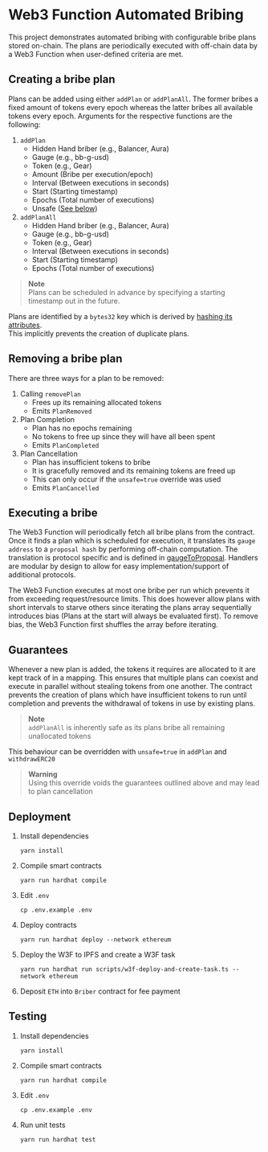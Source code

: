 # Web3 Function Automated Bribing
This project demonstrates automated bribing with configurable bribe plans stored on-chain.
The plans are periodically executed with off-chain data by a Web3 Function when user-defined criteria are met.

## Creating a bribe plan
Plans can be added using either ``addPlan`` or ``addPlanAll``.
The former bribes a fixed amount of tokens every epoch whereas the latter bribes all available tokens every epoch.
Arguments for the respective functions are the following:

1. ``addPlan``
   - Hidden Hand briber (e.g., Balancer, Aura)
   - Gauge (e.g., bb-g-usd)
   - Token (e.g., Gear)
   - Amount (Bribe per execution/epoch)
   - Interval (Between executions in seconds)
   - Start (Starting timestamp)
   - Epochs (Total number of executions)
   - Unsafe ([See below](#guarantees))
2. ``addPlanAll``
   - Hidden Hand briber (e.g., Balancer, Aura)
   - Gauge (e.g., bb-g-usd)
   - Token (e.g., Gear)
   - Interval (Between executions in seconds)
   - Start (Starting timestamp)
   - Epochs (Total number of executions)
  
> **Note**  
> Plans can be scheduled in advance by specifying a starting timestamp out in the future.
  
Plans are identified by a ``bytes32`` key which is derived by [hashing its attributes]().  
This implicitly prevents the creation of duplicate plans.

## Removing a bribe plan
There are three ways for a plan to be removed:
1. Calling ``removePlan``
   - Frees up its remaining allocated tokens
   - Emits ``PlanRemoved``
2. Plan Completion
   - Plan has no epochs remaining
   - No tokens to free up since they will have all been spent
   - Emits ``PlanCompleted``
3. Plan Cancellation
   - Plan has insufficient tokens to bribe
   - It is gracefully removed and its remaining tokens are freed up
   - This can only occur if the ``unsafe=true`` override was used
   - Emits ``PlanCancelled``
  
## Executing a bribe
The Web3 Function will periodically fetch all bribe plans from the contract.
Once it finds a plan which is scheduled for execution, it translates its ``gauge address`` to a ``proposal hash`` by performing off-chain computation.
The translation is protocol specific and is defined in [gaugeToProposal](https://github.com/gelatodigital/w3f-automated-bribing/blob/main/web3-functions/bribe/gaugeToProposal.ts).
Handlers are modular by design to allow for easy implementation/support of additional protocols.

The Web3 Function executes at most one bribe per run which prevents it from exceeding request/resource limits.
This does however allow plans with short intervals to starve others since iterating the plans array sequentially introduces bias (Plans at the start will always be evaluated first).
To remove bias, the Web3 Function first shuffles the array before iterating.

## Guarantees
Whenever a new plan is added, the tokens it requires are allocated to it are kept track of in a mapping.
This ensures that multiple plans can coexist and execute in parallel without stealing tokens from one another.
The contract prevents the creation of plans which have insufficient tokens to run until completion and prevents the withdrawal of tokens in use by existing plans.

> **Note**  
> ``addPlanAll`` is inherently safe as its plans bribe all remaining unallocated tokens

This behaviour can be overridden with ``unsafe=true`` in ``addPlan`` and ``withdrawERC20``

> **Warning**  
> Using this override voids the guarantees outlined above and may lead to plan cancellation

## Deployment
1. Install dependencies
   ```
   yarn install
   ```
2. Compile smart contracts
   ```
   yarn run hardhat compile
   ```
3. Edit ``.env``
   ```
   cp .env.example .env
   ```
4. Deploy contracts
   ```
   yarn run hardhat deploy --network ethereum
   ```
5. Deploy the W3F to IPFS and create a W3F task
   ```
   yarn run hardhat run scripts/w3f-deploy-and-create-task.ts --network ethereum
   ```
6. Deposit ``ETH`` into ``Briber`` contract for fee payment

## Testing
1. Install dependencies
   ```
   yarn install
   ```
2. Compile smart contracts
   ```
   yarn run hardhat compile
   ```
3. Edit ``.env``
   ```
   cp .env.example .env
   ```
4. Run unit tests
   ```
   yarn run hardhat test
   ```
